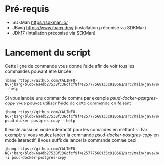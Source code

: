 # Pré-requis
* SDKMan https://sdkman.io/
* JBang https://www.jbang.dev/ (installation préconisé via SDKMan)
* JDK17 (intallation préconisé via SDKMan)

# Lancement du script

Cette ligne de commande vous donne l'aide afin de voir tous les commandes pouvant être lancée
```
jbang https://github.com/CALINFO-NC/jbang/blob/6a4db27538f236cfcf9f4a25777568935c910661/src/main/java/scripts/jbang/ScriptCommand.java --help
```

Si vous lancée une commande comme par exemple *psud-docker-postgres-copy* vous pouvez utiliser l'aide de cette
commande en faisant

```
jbang https://github.com/CALINFO-NC/jbang/blob/6a4db27538f236cfcf9f4a25777568935c910661/src/main/java/scripts/jbang/ScriptCommand.java psud-docker-postgres-copy --help
```

Il existe aussi un mode interractif pour les comandes en mettant *-i*. Par exemple si vous voulez lancer la commande *psud-docker-postgres-copy*
en mode intéractif, il vous suffit de lancer la commande comme ceci 

```
jbang https://github.com/CALINFO-NC/jbang/blob/6a4db27538f236cfcf9f4a25777568935c910661/src/main/java/scripts/jbang/ScriptCommand.java -i psud-docker-postgres-copy
```
